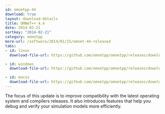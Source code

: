 ```yaml
---
id: omnetpp-44
download: true
layout: download-details
title: OMNeT++ 4.4
date: 2014-02-21
sortkey: "2014-02-21"
category: omnetpp
more-url: /software/2014/01/15/omnet-44-released
tabs:
- id: linux
  download-file-url: https://github.com/omnetpp/omnetpp/releases/download/omnetpp-4.4/omnetpp-4.4-src.tgz

- id: windows
  download-file-url: https://github.com/omnetpp/omnetpp/releases/download/omnetpp-4.4/omnetpp-4.4-src-windows.zip

- id: macos
  download-file-url: https://github.com/omnetpp/omnetpp/releases/download/omnetpp-4.4/omnetpp-4.4-src.tgz
---
```


The focus of this update is to improve compatibility with the latest operating
system and compilers releases. It also introduces features that help you debug
and verify your simulation models more efficiently.
